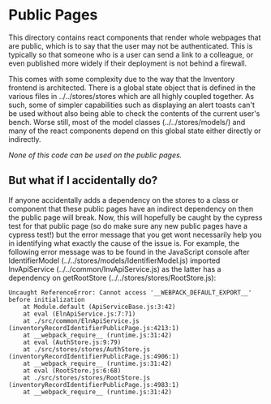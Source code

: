 # Public Pages

This directory contains react components that render whole webpages that are
public, which is to say that the user may not be authenticated. This is
typically so that someone who is a user can send a link to a colleague, or even
published more widely if their deployment is not behind a firewall.

This comes with some complexity due to the way that the Inventory frontend is
architected. There is a global state object that is defined in the various
files in ../../stores/stores which are all highly coupled together. As such,
some of simpler capabilities such as displaying an alert toasts can't be used
without also being able to check the contents of the current user's bench.
Worse still, most of the model classes (../../stores/models/) and many of the
react components depend on this global state either directly or indirectly.

*None of this code can be used on the public pages.*

## But what if I accidentally do?

If anyone accidentally adds a dependency on the stores to a class or component
that these public pages have an indirect dependency on then the public page
will break. Now, this will hopefully be caught by the cypress test for that
public page (so do make sure any new public pages have a cypress test!) but
the error message that you get wont necessarily help you in identifying what
exactly the cause of the issue is. For example, the following error message was
to be found in the JavaScript console after IdentifierModel
(../../stores/models/IdentifierModel.js) imported InvApiService
(../../common/InvApiService.js) as the latter has a dependency on getRootStore
(../../stores/stores/RootStore.js):

```
Uncaught ReferenceError: Cannot access '__WEBPACK_DEFAULT_EXPORT__' before initialization
    at Module.default (ApiServiceBase.js:3:42)
    at eval (ElnApiService.js:7:71)
    at ./src/common/ElnApiService.js (inventoryRecordIdentifierPublicPage.js:4213:1)
    at __webpack_require__ (runtime.js:31:42)
    at eval (AuthStore.js:9:79)
    at ./src/stores/stores/AuthStore.js (inventoryRecordIdentifierPublicPage.js:4906:1)
    at __webpack_require__ (runtime.js:31:42)
    at eval (RootStore.js:6:68)
    at ./src/stores/stores/RootStore.js (inventoryRecordIdentifierPublicPage.js:4983:1)
    at __webpack_require__ (runtime.js:31:42)
```
